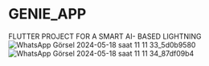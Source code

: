 ﻿# GENIE_APP
FLUTTER PROJECT FOR A SMART AI- BASED LIGHTNING
![WhatsApp Görsel 2024-05-18 saat 11 11 33_5d0b9580](https://github.com/fatih-halid-karaer/GENIE_APP/assets/84684653/9b7b059e-c4a3-4d80-81b7-901c53827f45)
![WhatsApp Görsel 2024-05-18 saat 11 11 34_87df09b4](https://github.com/fatih-halid-karaer/GENIE_APP/assets/84684653/ffa6303c-9214-44b5-9595-116ef29de7a7)
